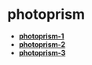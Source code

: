 <!-- generated by markdown-notes-tree -->

# photoprism

<!-- optional markdown-notes-tree directory description starts here -->

<!-- optional markdown-notes-tree directory description ends here -->

- [**photoprism-1**](photoprism-1)
- [**photoprism-2**](photoprism-2)
- [**photoprism-3**](photoprism-3)

